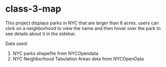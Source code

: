 # class-3-map
 
This project displays parks in NYC that are larger than 6 acres. users can click on a neighborhood to view the name and then hover over the park to see details about it in the sidebar.

Data used: 
1. NYC parks shapefile from NYCOpendata
2. NYC Neighborhood Tabulation Areas data from NYCOpenData

